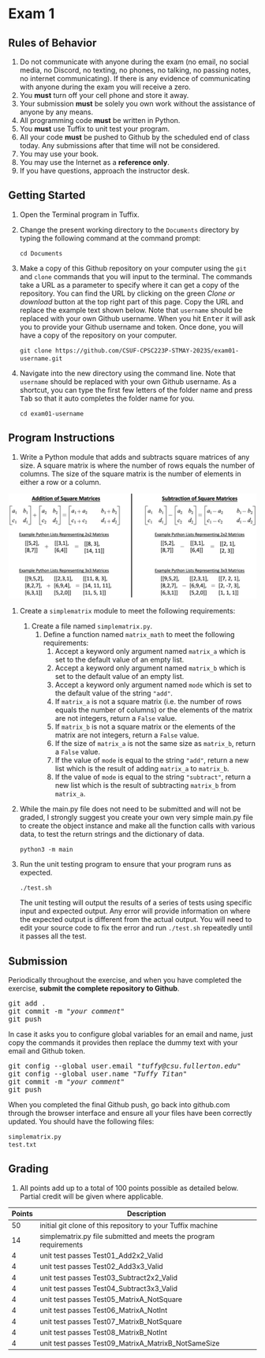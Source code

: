 # Exam 1

## Rules of Behavior
1. Do not communicate with anyone during the exam (no email, no social media, no Discord, no texting, no phones, no talking, no passing notes, no internet communicating).  If there is any evidence of communicating with anyone during the exam you will receive a zero.
1. You **must** turn off your cell phone and store it away.
1. Your submission **must** be solely you own work without the assistance of anyone by any means.
1. All programming code **must** be written in Python.
1. You **must** use Tuffix to unit test your program.
1. All your code **must** be pushed to Github by the scheduled end of class today.  Any submissions after that time will not be considered.
1. You may use your book.
1. You may use the Internet as a **reference only**.
1. If you have questions, approach the instructor desk.

## Getting Started
1. Open the Terminal program in Tuffix.
1. Change the present working directory to the `Documents` directory by typing the following command at the command prompt:

    ```
    cd Documents
    ```

1. Make a copy of this Github repository on your computer using the `git` and `clone` commands that you will input to the terminal. The commands take a URL as a parameter to specify where it can get a copy of the repository. You can find the URL by clicking on the green *Clone or download* button at the top right part of this page. Copy the URL and replace the example text shown below. Note that `username` should be replaced with your own Github username. When you hit <kbd>Enter</kbd> it will ask you to provide your Github username and token. Once done, you will have a copy of the repository on your computer.
    ```
    git clone https://github.com/CSUF-CPSC223P-STMAY-2023S/exam01-username.git
    ```
1. Navigate into the new directory using the command line. Note that `username` should be replaced with your own Github username.  As a shortcut, you can type the first few letters of the folder name and press <kbd>Tab</kbd> so that it auto completes the folder name for you.

     ```
     cd exam01-username
     ```

## Program Instructions
1. Write a Python module that adds and subtracts square matrices of any size.  A square matrix is where the number of rows equals the number of columns.  The size of the square matrix is the number of elements in either a row or a column. 

<p align="center">
  <img src="./exam01matrices.png" width="800" title="Example Matrices">
</p>

1. Create a `simplematrix` module to meet the following requirements:
     1. Create a file named `simplematrix.py`.
          1. Define a function named `matrix_math` to meet the following requirements:
               1. Accept a keyword only argument named `matrix_a` which is set to the default value of an empty list.
               1. Accept a keyword only argument named `matrix_b` which is set to the default value of an empty list.
               1. Accept a keyword only argument named `mode` which is set to the default value of the string `"add"`.
               1. If `matrix_a` is not a square matrix (i.e. the number of rows equals the number of columns) or the elements of the matrix are not integers, return a `False` value.
               1. If `matrix_b` is not a square matrix or the elements of the matrix are not integers, return a `False` value.
               1. If the size of `matrix_a` is not the same size as `matrix_b`, return a `False` value.
               1. If the value of `mode` is equal to the string `"add"`, return a new list which is the result of adding `matrix_a` to `matrix_b`.
               1. If the value of `mode` is equal to the string `"subtract"`, return a new list which is the result of subtracting `matrix_b` from `matrix_a`.
1. While the main.py file does not need to be submitted and will not be graded, I strongly suggest you create your own very simple main.py file to create the object instance and make all the function calls with various data, to test the return strings and the dictionary of data.

    ```
    python3 -m main
    ```

1. Run the unit testing program to ensure that your program runs as expected.

    ```
    ./test.sh
    ```

    The unit testing will output the results of a series of tests using specific input and expected output.  Any error will provide information on where the expected output is different from the actual output.  You will need to edit your source code to fix the error and run `./test.sh` repeatedly until it passes all the test.

## Submission
Periodically throughout the exercise, and when you have completed the exercise, **submit the complete repository to Github**.

   <pre>git add .<br>git commit -m "<i>your comment</i>"<br>git push</pre>

In case it asks you  to configure global variables for an email and name, just copy the commands it provides then replace the dummy text with your email and Github token.

   <pre>git config --global user.email "<i>tuffy@csu.fullerton.edu</i>"<br>git config --global user.name "<i>Tuffy Titan</i>"<br>git commit -m "<i>your comment</i>"<br>git push</pre>

When you completed the final Github push, go back into github.com through the browser interface and ensure all your files have been correctly updated.  You should have the following files:
```
simplematrix.py
test.txt
```

## Grading
1. All points add up to a total of 100 points possible as detailed below.  Partial credit will be given where applicable.

| Points | Description |
| --- | --- |
|50|initial git clone of this repository to your Tuffix machine|
|14|simplematrix.py file submitted and meets the program requirements |
|4|unit test passes Test01_Add2x2_Valid|
|4|unit test passes Test02_Add3x3_Valid|
|4|unit test passes Test03_Subtract2x2_Valid|
|4|unit test passes Test04_Subtract3x3_Valid|
|4|unit test passes Test05_MatrixA_NotSquare|
|4|unit test passes Test06_MatrixA_NotInt|
|4|unit test passes Test07_MatrixB_NotSquare|
|4|unit test passes Test08_MatrixB_NotInt|
|4|unit test passes Test09_MatrixA_MatrixB_NotSameSize|
